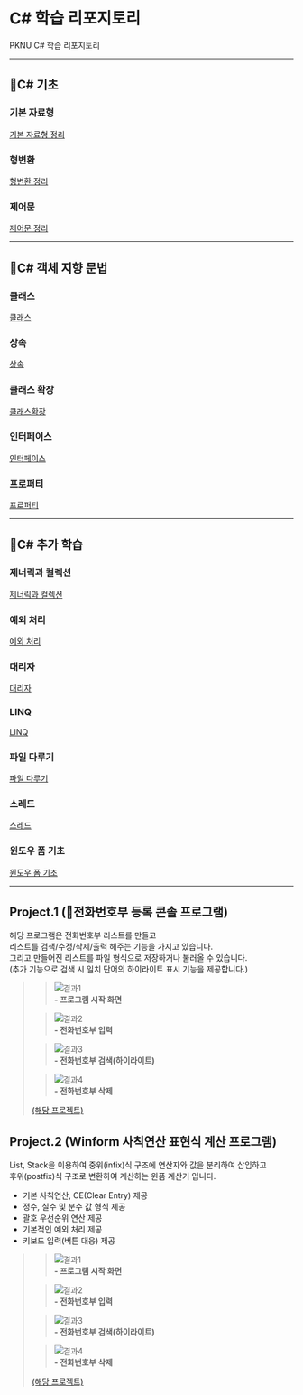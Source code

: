 # C# 학습 리포지토리

PKNU C# 학습 리포지토리

------------------------
## 📕C# 기초

### 기본 자료형
[기본 자료형 정리](chap03)
### 형변환
[형변환 정리](chap03)
### 제어문
[제어문 정리](chap05)

------------------------
## 📙C# 객체 지향 문법

### 클래스
[클래스](chap07)
### 상속
[상속](chap07)
### 클래스 확장
[클래스확장](chap07)
### 인터페이스
[인터페이스](chap08)
### 프로퍼티
[프로퍼티](chap09)

------------------------
## 📗C# 추가 학습

### 제너릭과 컬렉션
[제너릭과 컬렉션](chap10)
### 예외 처리
[예외 처리](chap12)
### 대리자
[대리자](chap13)
### LINQ
[LINQ](chap15)
### 파일 다루기
[파일 다루기](chap18)
### 스레드
[스레드](chap19)
### 윈도우 폼 기초
[윈도우 폼 기초](chap20)

------------------------
## Project.1 (📑전화번호부 등록 콘솔 프로그램)
해당 프로그램은 전화번호부 리스트를 만들고<br/>
리스트를 검색/수정/삭제/출력 해주는 기능을 가지고 있습니다.<br/>
그리고 만들어진 리스트를 파일 형식으로 저장하거나 불러올 수 있습니다.<br/>
(추가 기능으로 검색 시 일치 단어의 하이라이트 표시 기능을 제공합니다.)

>>![결과1](images/1_1.JPG "전체 웹페이지")  
>>__- 프로그램 시작 화면__
>     
>           
>     
>>![결과2](images/1_2.JPG "전체 웹페이지")  
>>__- 전화번호부 입력__
>   
>   
>     
>>![결과3](images/1_3.JPG "전체 웹페이지")  
>>**- 전화번호부 검색(하이라이트)**
>   
>         
>   
>>![결과4](images/1_4.JPG "전체 웹페이지")  
>>**- 전화번호부 삭제**
>   
>         
>   
>[(해당 프로젝트)](04_PROJECT)

## Project.2 (Winform 사칙연산 표현식 계산 프로그램)
List, Stack을 이용하여 중위(infix)식 구조에 연산자와 값을 분리하여 삽입하고</br>
후위(postfix)식 구조로 변환하여 계산하는 윈폼 계산기 입니다. </br>
- 기본 사칙연산, CE(Clear Entry) 제공 
- 정수, 실수 및 분수 값 형식 제공
- 괄호 우선순위 연산 제공
- 기본적인 예외 처리 제공
- 키보드 입력(버튼 대응) 제공

>>![결과1](images/1_1.JPG "전체 웹페이지")  
>>__- 프로그램 시작 화면__
>     
>           
>     
>>![결과2](images/1_2.JPG "전체 웹페이지")  
>>__- 전화번호부 입력__
>   
>   
>     
>>![결과3](images/1_3.JPG "전체 웹페이지")  
>>**- 전화번호부 검색(하이라이트)**
>   
>         
>   
>>![결과4](images/1_4.JPG "전체 웹페이지")  
>>**- 전화번호부 삭제**
>   
>         
>   
>[(해당 프로젝트)](04_PROJECT)

